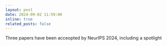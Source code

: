 ```yaml
---
layout: post
date: 2024-09-02 11:59:00
inline: true
related_posts: false
---
```

Three papers have been acceopted by NeurIPS 2024, including a spotlight
